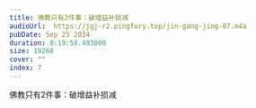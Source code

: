 ```yaml
---
title: 佛教只有2件事：破增益补损减
audioUrl:  https://jgj-r2.pingfury.top/jin-gang-jing-07.m4a
pubDate: Sep 25 2024
duration: 0:19:58.493000
size: 19268
cover: ""
index: 7
---
```

佛教只有2件事：破增益补损减
